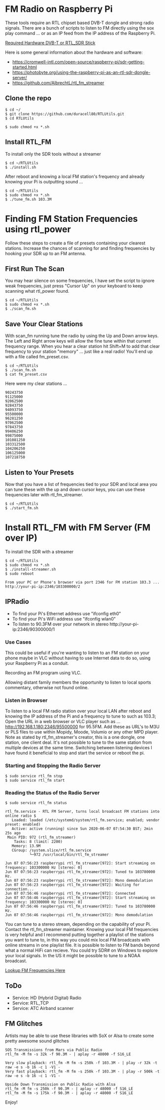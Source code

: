 # FM Radio on Raspberry Pi
These tools require an RTL chipset based DVB-T dongle and strong radio signals. There are a bunch of scripts to listen to FM directly using the sox play command ... or as an IP feed from the IP address of the Raspberry Pi.

[Required Hardware DVB-T or RTL_SDR Stick](https://www.amazon.com/dp/B01B4L48QU/ref=sspa_dk_hqp_detail_aax_0?psc=1&spLa=ZW5jcnlwdGVkUXVhbGlmaWVyPUExTkU4VUY2UjRVU1kyJmVuY3J5cHRlZElkPUEwODk1ODU0OUEyTTJOMlFUMDlDJmVuY3J5cHRlZEFkSWQ9QTAwODg2NzIxWkdBOTA1RElNMktIJndpZGdldE5hbWU9c3BfaHFwX3NoYXJlZCZhY3Rpb249Y2xpY2tSZWRpcmVjdCZkb05vdExvZ0NsaWNrPXRydWU=)

Here is some general information about the hardware and software:

- https://cromwell-intl.com/open-source/raspberry-pi/sdr-getting-started.html
- https://photobyte.org/using-the-raspberry-pi-as-an-rtl-sdr-dongle-server/
- https://github.com/AlbrechtL/rtl_fm_streamer



## Clone the repo

```
$ cd ~/
$ git clone https://github.com/duracell80/RTLUtils.git
$ cd RTLUtils

$ sudo chmod +x *.sh
```

## Install RTL_FM
To install only the SDR tools without a streamer
```
$ cd ~/RTLUtils
$ ./install.sh
```
After reboot and knowing a local FM station's frequency and already knowing your Pi is outputting sound ...

```
$ cd ~/RTLUtils
$ sudo chmod +x *.sh
$ ./tune_fm.sh 103.3M
```

# Finding FM Station Frequencies using rtl_power
Follow these steps to create a file of presets containing your clearest stations. Increase the chances of scanning for and finding frequencies by hooking your SDR up to an FM antenna.

## First Run The Scan
You may hear silence on some frequencies, I have set the script to ignore weak frequencies, just press "Cursor Up" on your keyboard to keep scanning what rtl_power found.
```
$ cd ~/RTLUtils
$ sudo chmod +x *.sh
$ ./scan_fm.sh
```

## Save Your Clear Stations 
With scan_fm running tune the radio by using the Up and Down arrow keys. The Left and Right arrow keys will allow the fine tune within that current frequency range. When you hear a clear station hit Shift+M to add that clear frequency to your station "memory" ... just like a real radio! You'll end up with a file called fm_preset.csv.

```
$ cd ~/RTLUtils
$ ./scan_fm.sh
$ cat fm_preset.csv
```
Here were my clear stations ...

```
90243750
91125000
92062500
92843750
94093750
95500000
96281250
97062500
97843750
99406250
99875000
101081250
103312500
104206250
106125000
107218750
```


## Listen to Your Presets
Now that you have a list of frequencies tied to your SDR and local area you can tune these with the up and down cursor keys, you can use these frequencies later with rtl_fm_streamer.

```
$ cd ~/RTLUtils
$ ./start_fm.sh
```

# Install RTL_FM with FM Server (FM over IP)
To install the SDR with a streamer
```
$ cd ~/RTLUtils
$ sudo chmod +x *.sh
$ ./install-streamer.sh
$ sudo reboot

From your PC or Phone's browser via port 2346 for FM station 103.3 ...
http://your-pi-ip:2346/103300000/2
```

## IPRadio
- To find your Pi's Ethernet address use "ifconfig eth0"
- To find your Pi's WiFi address use "ifconfig wlan0"
- To listen to 90.3FM over your network in stereo http://your-pi-ip:2346/90300000/1

### Use Cases
This could be useful if you're wanting to listen to an FM station on your phone maybe in VLC without having to use Internet data to do so, using your Raspberry Pi as a conduit.

Recording an FM program using VLC.

Allowing distant family members the opportunity to listen to local sports commentary, otherwise not found online.

### Listen in Browser
To listen to a local FM radio station over your local LAN after reboot and knowing the IP address of the Pi and a frequency to tune to such as 103.3; Open the URL in a web browser or VLC player such as ... http://192.168.1.180:2346/95500000 for 95.5FM. Add these as URL's to M3U or PLS files to use within Mopidy, Moode, Volumio or any other MPD player. Note as stated by rtl_fm_streamer's creator, this is a one dongle, one station, one client deal. It's not possible to tune to the same station from multiple devices at the same time. Switching between listening devices I have found it beneficial to stop and start the service or reboot the pi.

### Starting and Stopping the Radio Server
```
$ sudo service rtl_fm stop
$ sudo service rtl_fm start
```

### Reading the Status of the Radio Server
```
$ sudo service rtl_fm status

rtl_fm.service - RTL FM Server, turns local broadcast FM stations into online radio $
   Loaded: loaded (/etc/systemd/system/rtl_fm.service; enabled; vendor preset: enabled)
   Active: active (running) since Sun 2020-06-07 07:54:30 BST; 2min 25s ago
 Main PID: 972 (rtl_fm_streamer)
    Tasks: 8 (limit: 2200)
   Memory: 13.9M
   CGroup: /system.slice/rtl_fm.service
           └─972 /usr/local/bin/rtl_fm_streamer

Jun 07 07:56:23 raspberrypi rtl_fm_streamer[972]: Start streaming on frequency: 103300000 Hz [stereo: 0]
Jun 07 07:56:23 raspberrypi rtl_fm_streamer[972]: Tuned to 103780000 Hz.
Jun 07 07:56:23 raspberrypi rtl_fm_streamer[972]: Mono demodulation
Jun 07 07:56:23 raspberrypi rtl_fm_streamer[972]: Waiting for connection...
Jun 07 07:56:46 raspberrypi rtl_fm_streamer[972]: Connected
Jun 07 07:56:46 raspberrypi rtl_fm_streamer[972]: Start streaming on frequency: 103300000 Hz [stereo: 0]
Jun 07 07:56:46 raspberrypi rtl_fm_streamer[972]: Tuned to 103780000 Hz.
Jun 07 07:56:46 raspberrypi rtl_fm_streamer[972]: Mono demodulation

```

You can tune to a stereo stream, depending on the capability of your Pi. Contact the rtl_fm_streamer maintainer. Knowing your local FM frequencies is very helpful and I recommend putting together a playlist of the stations you want to tune to, in this way you could mix local FM broadcasts with online streams in one playlist file. It is possible to listen to FM bands beyond what a normal HiFi can recieve. You could try SDR# on Windows to explore your local signals. In the US it might be possible to tune to a NOAA broadcast.

[Lookup FM Frequencies Here](https://www.fmlist.org)

## ToDo
- Service: HD (Hybrid Digital) Radio
- Service: RTL_TCP
- Service: ATC Airband scanner

## FM Glitches
Artists may be able to use these libraries with SoX or Alsa to create some pretty awesome sound glitches

```
SOS Transmissions from Mars via Public Radio
rtl_fm -M fm -s 32k -f 90.3M - | aplay -r 48000 -f S16_LE

Very slow playback: rtl_fm -M fm -s 250k -f 103.3M - | play -r 32k -t raw -e s -b 16 -c 1 -V1 -
Very fast playback: rtl_fm -M fm -s 250k -f 103.3M - | play -r 500k -t raw -e s -b 16 -c 1 -V1 -

Upside Down Transmission on Public Radio with Alsa
rtl_fm -M fm -s 250k -f 90.3M - | aplay -r 48000 -f S16_LE
rtl_fm -M fm -s 175k -f 90.3M - | aplay -r 48000 -f S16_LE
```

Enjoy!
